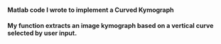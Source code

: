 #### Matlab code I wrote to implement a Curved Kymograph
#### My function extracts an image kymograph based on a vertical curve selected by user input.
